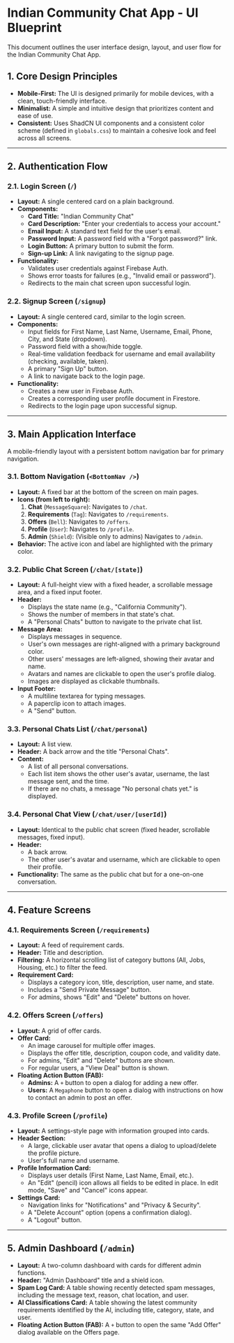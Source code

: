 # Indian Community Chat App - UI Blueprint

This document outlines the user interface design, layout, and user flow for the Indian Community Chat App.

## 1. Core Design Principles

-   **Mobile-First:** The UI is designed primarily for mobile devices, with a clean, touch-friendly interface.
-   **Minimalist:** A simple and intuitive design that prioritizes content and ease of use.
-   **Consistent:** Uses ShadCN UI components and a consistent color scheme (defined in `globals.css`) to maintain a cohesive look and feel across all screens.

---

## 2. Authentication Flow

### 2.1. Login Screen (`/`)

-   **Layout:** A single centered card on a plain background.
-   **Components:**
    -   **Card Title:** "Indian Community Chat"
    -   **Card Description:** "Enter your credentials to access your account."
    -   **Email Input:** A standard text field for the user's email.
    -   **Password Input:** A password field with a "Forgot password?" link.
    -   **Login Button:** A primary button to submit the form.
    -   **Sign-up Link:** A link navigating to the signup page.
-   **Functionality:**
    -   Validates user credentials against Firebase Auth.
    -   Shows error toasts for failures (e.g., "Invalid email or password").
    -   Redirects to the main chat screen upon successful login.

### 2.2. Signup Screen (`/signup`)

-   **Layout:** A single centered card, similar to the login screen.
-   **Components:**
    -   Input fields for First Name, Last Name, Username, Email, Phone, City, and State (dropdown).
    -   Password field with a show/hide toggle.
    -   Real-time validation feedback for username and email availability (checking, available, taken).
    -   A primary "Sign Up" button.
    -   A link to navigate back to the login page.
-   **Functionality:**
    -   Creates a new user in Firebase Auth.
    -   Creates a corresponding user profile document in Firestore.
    -   Redirects to the login page upon successful signup.

---

## 3. Main Application Interface

A mobile-friendly layout with a persistent bottom navigation bar for primary navigation.

### 3.1. Bottom Navigation (`<BottomNav />`)

-   **Layout:** A fixed bar at the bottom of the screen on main pages.
-   **Icons (from left to right):**
    1.  **Chat** (`MessageSquare`): Navigates to `/chat`.
    2.  **Requirements** (`Tag`): Navigates to `/requirements`.
    3.  **Offers** (`Bell`): Navigates to `/offers`.
    4.  **Profile** (`User`): Navigates to `/profile`.
    5.  **Admin** (`Shield`): (Visible only to admins) Navigates to `/admin`.
-   **Behavior:** The active icon and label are highlighted with the primary color.

### 3.2. Public Chat Screen (`/chat/[state]`)

-   **Layout:** A full-height view with a fixed header, a scrollable message area, and a fixed input footer.
-   **Header:**
    -   Displays the state name (e.g., "California Community").
    -   Shows the number of members in that state's chat.
    -   A "Personal Chats" button to navigate to the private chat list.
-   **Message Area:**
    -   Displays messages in sequence.
    -   User's own messages are right-aligned with a primary background color.
    -   Other users' messages are left-aligned, showing their avatar and name.
    -   Avatars and names are clickable to open the user's profile dialog.
    -   Images are displayed as clickable thumbnails.
-   **Input Footer:**
    -   A multiline textarea for typing messages.
    -   A paperclip icon to attach images.
    -   A "Send" button.

### 3.3. Personal Chats List (`/chat/personal`)

-   **Layout:** A list view.
-   **Header:** A back arrow and the title "Personal Chats".
-   **Content:**
    -   A list of all personal conversations.
    -   Each list item shows the other user's avatar, username, the last message sent, and the time.
    -   If there are no chats, a message "No personal chats yet." is displayed.

### 3.4. Personal Chat View (`/chat/user/[userId]`)

-   **Layout:** Identical to the public chat screen (fixed header, scrollable messages, fixed input).
-   **Header:**
    -   A back arrow.
    -   The other user's avatar and username, which are clickable to open their profile.
-   **Functionality:** The same as the public chat but for a one-on-one conversation.

---

## 4. Feature Screens

### 4.1. Requirements Screen (`/requirements`)

-   **Layout:** A feed of requirement cards.
-   **Header:** Title and description.
-   **Filtering:** A horizontal scrolling list of category buttons (All, Jobs, Housing, etc.) to filter the feed.
-   **Requirement Card:**
    -   Displays a category icon, title, description, user name, and state.
    -   Includes a "Send Private Message" button.
    -   For admins, shows "Edit" and "Delete" buttons on hover.

### 4.2. Offers Screen (`/offers`)

-   **Layout:** A grid of offer cards.
-   **Offer Card:**
    -   An image carousel for multiple offer images.
    -   Displays the offer title, description, coupon code, and validity date.
    -   For admins, "Edit" and "Delete" buttons are shown.
    -   For regular users, a "View Deal" button is shown.
-   **Floating Action Button (FAB):**
    -   **Admins:** A `+` button to open a dialog for adding a new offer.
    -   **Users:** A `Megaphone` button to open a dialog with instructions on how to contact an admin to post an offer.

### 4.3. Profile Screen (`/profile`)

-   **Layout:** A settings-style page with information grouped into cards.
-   **Header Section:**
    -   A large, clickable user avatar that opens a dialog to upload/delete the profile picture.
    -   User's full name and username.
-   **Profile Information Card:**
    -   Displays user details (First Name, Last Name, Email, etc.).
    -   An "Edit" (pencil) icon allows all fields to be edited in place. In edit mode, "Save" and "Cancel" icons appear.
-   **Settings Card:**
    -   Navigation links for "Notifications" and "Privacy & Security".
    -   A "Delete Account" option (opens a confirmation dialog).
    -   A "Logout" button.

---

## 5. Admin Dashboard (`/admin`)

-   **Layout:** A two-column dashboard with cards for different admin functions.
-   **Header:** "Admin Dashboard" title and a shield icon.
-   **Spam Log Card:** A table showing recently detected spam messages, including the message text, reason, chat location, and user.
-   **AI Classifications Card:** A table showing the latest community requirements identified by the AI, including title, category, state, and user.
-   **Floating Action Button (FAB):** A `+` button to open the same "Add Offer" dialog available on the Offers page.
